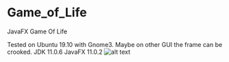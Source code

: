 # Game_of_Life
JavaFX Game Of Life

Tested on Ubuntu 19.10 with Gnome3. Maybe on other GUI the frame can be crooked.
JDK 11.0.6
JavaFX 11.0.2
![alt text](file:///home/hefenzy/Pictures/game_of_life2.png)
